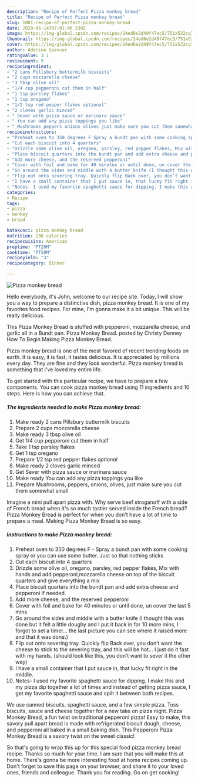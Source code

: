 ```yaml
---
description: "Recipe of Perfect Pizza monkey bread"
title: "Recipe of Perfect Pizza monkey bread"
slug: 1001-recipe-of-perfect-pizza-monkey-bread
date: 2020-06-14T07:01:46.530Z
image: https://img-global.cpcdn.com/recipes/24ed6e2d49f47ec5/751x532cq70/pizza-monkey-bread-recipe-main-photo.jpg
thumbnail: https://img-global.cpcdn.com/recipes/24ed6e2d49f47ec5/751x532cq70/pizza-monkey-bread-recipe-main-photo.jpg
cover: https://img-global.cpcdn.com/recipes/24ed6e2d49f47ec5/751x532cq70/pizza-monkey-bread-recipe-main-photo.jpg
author: Adeline Spencer
ratingvalue: 3.1
reviewcount: 9
recipeingredient:
- "2 cans Pillsbury buttermilk biscuits"
- "2 cups mozzarella cheese"
- "3 tbsp olive oil"
- "1/4 cup pepperoni cut them in half"
- "1 tsp parsley flakes"
- "1 tsp oregano"
- "1/2 tsp red pepper flakes optional"
- "2 cloves garlic minced"
- " Sever with pizza sauce or marinara sauce"
- " You can add any pizza toppings you like"
- " Mushrooms peppers onions olives just make sure you cut them somewhat small"
recipeinstructions:
- "Preheat oven to 350 degrees F Spray a bundt pan with some cooking spray or you can use some butter. Just so that nothing sticks"
- "Cut each biscuit into 4 quarters"
- "Drizzle some olive oil, oregano, parsley, red pepper flakes, Mix with hands and add pepperoni,mozzarella cheese on top of the biscuit quarters and give everything a mix"
- "Place biscuit quarters into the bundt pan and add extra cheese and pepperoni if needed."
- "Add more cheese, and the reserved pepperoni"
- "Cover with foil and bake for 40 minutes or until done, un cover the last 5 mins"
- "Go around the sides and middle with a butter knife (I thought this was done but it felt a little doughy and I put it back in for 10 more mins, I forgot to set a timer... the last picture you can see where it raised more and that it was done.)"
- "Flip out onto severing tray. Quickly flip Back over, you don’t want the cheese to stick to the severing tray, and this will be hot... I just do it fast with my hands. (should look like this, you don’t want to sever it the other way)"
- "I have a small container that I put sauce in, that lucky fit right in the middle."
- "Notes- I used my favorite spaghetti sauce for dipping. I make this and my pizza dip together a lot of times and instead of getting pizza sauce, I get my favorite spaghetti sauce and spilt it between both recipes."
categories:
- Recipe
tags:
- pizza
- monkey
- bread

katakunci: pizza monkey bread 
nutrition: 236 calories
recipecuisine: American
preptime: "PT20M"
cooktime: "PT50M"
recipeyield: "3"
recipecategory: Dinner

---
```



![Pizza monkey bread](https://img-global.cpcdn.com/recipes/24ed6e2d49f47ec5/751x532cq70/pizza-monkey-bread-recipe-main-photo.jpg)

Hello everybody, it's John, welcome to our recipe site. Today, I will show you a way to prepare a distinctive dish, pizza monkey bread. It is one of my favorites food recipes. For mine, I'm gonna make it a bit unique. This will be really delicious.

This Pizza Monkey Bread is stuffed with pepperoni, mozzarella cheese, and garlic all in a Bundt pan. Pizza Monkey Bread. posted by Christy Denney How To Begin Making Pizza Monkey Bread.

Pizza monkey bread is one of the most favored of recent trending foods on earth. It is easy, it is fast, it tastes delicious. It is appreciated by millions every day. They are fine and they look wonderful. Pizza monkey bread is something that I've loved my entire life.


To get started with this particular recipe, we have to prepare a few components. You can cook pizza monkey bread using 11 ingredients and 10 steps. Here is how you can achieve that.

<!--inarticleads1-->

##### The ingredients needed to make Pizza monkey bread:

1. Make ready 2 cans Pillsbury buttermilk biscuits
1. Prepare 2 cups mozzarella cheese
1. Make ready 3 tbsp olive oil
1. Get 1/4 cup pepperoni cut them in half
1. Take 1 tsp parsley flakes
1. Get 1 tsp oregano
1. Prepare 1/2 tsp red pepper flakes *optional*
1. Make ready 2 cloves garlic minced
1. Get  Sever with pizza sauce or marinara sauce
1. Make ready  You can add any pizza toppings you like
1. Prepare  Mushrooms, peppers, onions, olives, just make sure you cut them somewhat small


Imagine a mini pull apart pizza with. Why serve beef stroganoff with a side of French bread when it&#39;s so much tastier served inside the French bread? Pizza Monkey Bread is perfect for when you don&#39;t have a lot of time to prepare a meal. Making Pizza Monkey Bread is so easy. 

<!--inarticleads2-->

##### Instructions to make Pizza monkey bread:

1. Preheat oven to 350 degrees F - Spray a bundt pan with some cooking spray or you can use some butter. Just so that nothing sticks
1. Cut each biscuit into 4 quarters
1. Drizzle some olive oil, oregano, parsley, red pepper flakes, Mix with hands and add pepperoni,mozzarella cheese on top of the biscuit quarters and give everything a mix
1. Place biscuit quarters into the bundt pan and add extra cheese and pepperoni if needed.
1. Add more cheese, and the reserved pepperoni
1. Cover with foil and bake for 40 minutes or until done, un cover the last 5 mins
1. Go around the sides and middle with a butter knife (I thought this was done but it felt a little doughy and I put it back in for 10 more mins, I forgot to set a timer... the last picture you can see where it raised more and that it was done.)
1. Flip out onto severing tray. Quickly flip Back over, you don’t want the cheese to stick to the severing tray, and this will be hot... I just do it fast with my hands. (should look like this, you don’t want to sever it the other way)
1. I have a small container that I put sauce in, that lucky fit right in the middle.
1. Notes- I used my favorite spaghetti sauce for dipping. I make this and my pizza dip together a lot of times and instead of getting pizza sauce, I get my favorite spaghetti sauce and spilt it between both recipes.


We use canned biscuits, spaghetti sauce, and a few simple pizza. Toss biscuits, sauce and cheese together for a new take on pizza night. Pizza Monkey Bread, a fun twist on traditional pepperoni pizza! Easy to make, this savory pull apart bread is made with refrigerated biscuit dough, cheese, and pepperoni all baked in a small baking dish. This Pepperoni Pizza Monkey Bread is a savory twist on the sweet classic! 

So that's going to wrap this up for this special food pizza monkey bread recipe. Thanks so much for your time. I am sure that you will make this at home. There's gonna be more interesting food at home recipes coming up. Don't forget to save this page on your browser, and share it to your loved ones, friends and colleague. Thank you for reading. Go on get cooking!
